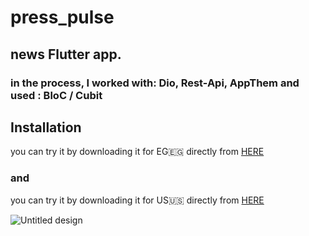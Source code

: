 # press_pulse

## news Flutter app.
### in the process, I worked with: Dio, Rest-Api, AppThem and used : BloC / Cubit

## Installation

you can try it by downloading it for EG🇪🇬 directly from <a href="https://download1528.mediafire.com/7nirde17g00gHOOVXqF1-2JZWYcuZJIY3mnSBsHPhYA8glUxSGtoNsLzGI7TbkauKCG96mNLQ0Wm8INooPFCLpncagKroGkaDIq3kF_daxy_Rg2K3UOeiSAz1a7_FmNTsHHjcl6LNp5z_--0L0ow2wxWvRWMKgo0zbu8t6BiXgm7_w/o1fx70zehvagmvx/PresPulseEG.apk">HERE</a>
### and 
you can try it by downloading it for US🇺🇸 directly from <a href="https://download1588.mediafire.com/x5pzqjlkigigYc4BopCVkfl8P7hF3ymmTjdjta4G0NG6QnToq2QpojjMcqyZMSV0IiZ-TcljwKodPwQgjBLwIvNBhZek4VVKRKV9gLy1thRX_lqhEOgpv3GJP_GzzgDJsycMHheh7baZpCzMfDzXQdqCbXCNqy-PZTL1xiQDepwYUA/0zgqowtd3ch2d6q/PressPulseUS.apk">HERE</a>

![Untitled design](https://github.com/omar546/PressPulse/assets/71936776/fa7df252-0423-4835-9341-abf8ed8e61ef)

